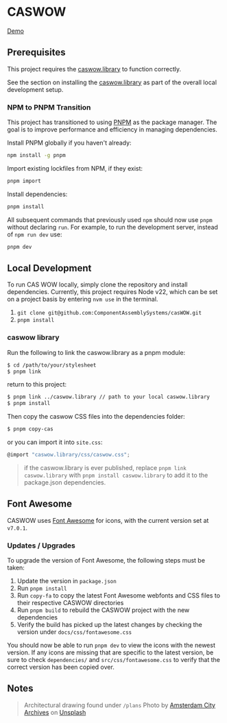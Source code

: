 # CASWOW

[Demo](https://componentassemblysystems.github.io/casWOW/)

## Prerequisites

This project requires the [caswow.library](https://github.com/ComponentAssemblySystems/caswow.library) to function correctly.

See the section on installing the [caswow.library](#caswow-library) as part of the overall local development setup.

### NPM to PNPM Transition

This project has transitioned to using [PNPM](https://pnpm.io/) as the package manager. The goal is to improve performance and efficiency in managing dependencies.

Install PNPM globally if you haven't already:

```sh
npm install -g pnpm
```

Import existing lockfiles from NPM, if they exist:

```sh
pnpm import
```

Install dependencies:

```sh
pnpm install
```

All subsequent commands that previously used `npm` should now use `pnpm` without declaring `run`. For example, to run the development server, instead of `npm run dev` use:

```sh
pnpm dev
```

## Local Development

To run CAS WOW locally, simply clone the repository and install dependencies. Currently, this project requires Node v22, which can be set on a project basis by entering `nvm use` in the terminal.

1. `git clone git@github.com:ComponentAssemblySystems/casWOW.git`
2. `pnpm install`

### caswow library

Run the following to link the caswow.library as a pnpm module:

```sh
$ cd /path/to/your/stylesheet
$ pnpm link
```

return to this project:

```sh
$ pnpm link ../caswow.library // path to your local caswow.library
$ pnpm install
```

Then copy the caswow CSS files into the dependencies folder:

```sh
$ pnpm copy-cas
```

or you can import it into `site.css`:

```javascript
@import "caswow.library/css/caswow.css";
```

> if the caswow.library is ever published, replace `pnpm link caswow.library` with `pnpm install caswow.library` to add it to the package.json dependencies.

## Font Awesome

CASWOW uses [Font Awesome](https://fontawesome.com/) for icons, with the current version set at `v7.0.1`.

### Updates / Upgrades

To upgrade the version of Font Awesome, the following steps must be taken:

1. Update the version in `package.json`
1. Run `pnpm install`
1. Run `copy-fa` to copy the latest Font Awesome webfonts and CSS files to their respective CASWOW directories
1. Run `pnpm build` to rebuild the CASWOW project with the new dependencies
1. Verify the build has picked up the latest changes by checking the version under `docs/css/fontawesome.css`

You should now be able to run `pnpm dev` to view the icons with the newest version. If any icons are missing that are specific to the latest version, be sure to check `dependencies/` and `src/css/fontawesome.css` to verify that the correct version has been copied over.

## Notes

>Architectural drawing found under `/plans`
>Photo by [Amsterdam City Archives](https://unsplash.com/@amsterdamcityarchives?utm_content=creditCopyText&utm_medium=referral&utm_source=unsplash) on [Unsplash](https://unsplash.com/photos/a-drawing-of-a-floor-plan-of-a-building--StEPF2CK2M?utm_content=creditCopyText&utm_medium=referral&utm_source=unsplash)
